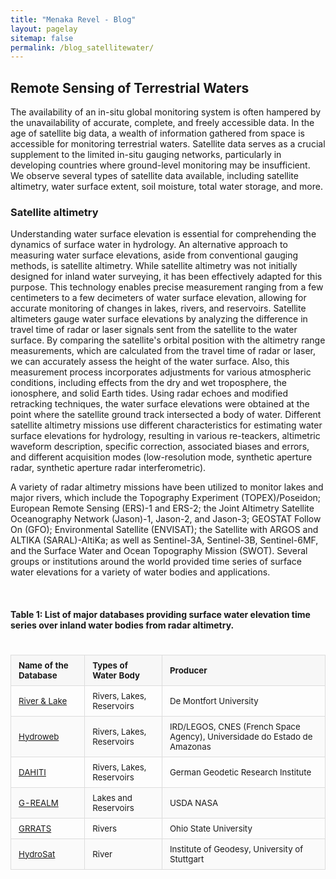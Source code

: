```yaml
---
title: "Menaka Revel - Blog"
layout: pagelay
sitemap: false
permalink: /blog_satellitewater/
---
```


## Remote Sensing of Terrestrial Waters
The availability of an in-situ global monitoring system is often hampered by the unavailability of accurate, complete, and freely accessible data. In the age of satellite big data, a wealth of information gathered from space is accessible for monitoring terrestrial waters. Satellite data serves as a crucial supplement to the limited in-situ gauging networks, particularly in developing countries where ground-level monitoring may be insufficient. We observe several types of satellite data available, including satellite altimetry, water surface extent, soil moisture, total water storage, and more.

### Satellite altimetry
Understanding water surface elevation is essential for comprehending the dynamics of surface water in hydrology. An alternative approach to measuring water surface elevations, aside from conventional gauging methods, is satellite altimetry. While satellite altimetry was not initially designed for inland water surveying, it has been effectively adapted for this purpose. This technology enables precise measurement ranging from a few centimeters to a few decimeters of water surface elevation, allowing for accurate monitoring of changes in lakes, rivers, and reservoirs. Satellite altimeters gauge water surface elevations by analyzing the difference in travel time of radar or laser signals sent from the satellite to the water surface. By comparing the satellite's orbital position with the altimetry range measurements, which are calculated from the travel time of radar or laser, we can accurately assess the height of the water surface. Also, this measurement process incorporates adjustments for various atmospheric conditions, including effects from the dry and wet troposphere, the ionosphere, and solid Earth tides. Using radar echoes and modified retracking techniques, the water surface elevations were obtained at the point where the satellite ground track intersected a body of water. Different satellite altimetry missions use different characteristics for estimating water surface elevations for hydrology, resulting in various re-teackers, altimetric waveform description, specific correction, associated biases and errors, and different acquisition modes (low-resolution mode, synthetic aperture radar, synthetic aperture radar interferometric).

A variety of radar altimetry missions have been utilized to monitor lakes and major rivers, which include the Topography Experiment (TOPEX)/Poseidon; European Remote Sensing (ERS)-1 and ERS-2; the Joint Altimetry Satellite Oceanography Network (Jason)-1, Jason-2, and Jason-3; GEOSTAT Follow On (GFO); Environmental Satellite (ENVISAT); the Satellite with ARGOS and ALTIKA (SARAL)-AltiKa; as well as Sentinel-3A, Sentinel-3B, Sentinel-6MF, and the Surface Water and Ocean Topography Mission (SWOT). Several groups or institutions around the world provided time series of surface water elevations for a variety of water bodies and applications.

<br>

#### Table 1: List of major databases providing surface water elevation time series over inland water bodies from radar altimetry.
<div style="overflow-x:auto;"> <table style="width:100%; border-collapse:collapse; margin:1.5em 0; font-size:0.95em;"> <thead style="background-color:#f7f7f7; font-weight:600;"> <tr> <th style="border:1px solid #ddd; padding:8px 12px; text-align:left;">Name of the Database</th> <th style="border:1px solid #ddd; padding:8px 12px; text-align:left;">Types of Water Body</th> <th style="border:1px solid #ddd; padding:8px 12px; text-align:left;">Producer</th> </tr> </thead> <tbody> <tr> <td style="border:1px solid #ddd; padding:8px 12px;"><a href="https://altimetry.esa.int/riverlake/shared/main.html" target="_blank">River &amp; Lake</a></td> <td style="border:1px solid #ddd; padding:8px 12px;">Rivers, Lakes, Reservoirs</td> <td style="border:1px solid #ddd; padding:8px 12px;">De Montfort University</td> </tr> <tr style="background-color:#fafafa;"> <td style="border:1px solid #ddd; padding:8px 12px;"><a href="https://hydroweb.next.theia-land.fr/" target="_blank">Hydroweb</a></td> <td style="border:1px solid #ddd; padding:8px 12px;">Rivers, Lakes, Reservoirs</td> <td style="border:1px solid #ddd; padding:8px 12px;">IRD/LEGOS, CNES (French Space Agency), Universidade do Estado de Amazonas</td> </tr> <tr> <td style="border:1px solid #ddd; padding:8px 12px;"><a href="https://dahiti.dgfi.tum.de/en/" target="_blank">DAHITI</a></td> <td style="border:1px solid #ddd; padding:8px 12px;">Rivers, Lakes, Reservoirs</td> <td style="border:1px solid #ddd; padding:8px 12px;">German Geodetic Research Institute</td> </tr> <tr style="background-color:#fafafa;"> <td style="border:1px solid #ddd; padding:8px 12px;"><a href="https://ipad.fas.usda.gov/cropexplorer/global_reservoir/" target="_blank">G-REALM</a></td> <td style="border:1px solid #ddd; padding:8px 12px;">Lakes and Reservoirs</td> <td style="border:1px solid #ddd; padding:8px 12px;">USDA NASA</td> </tr> <tr> <td style="border:1px solid #ddd; padding:8px 12px;"><a href="http://research.bpcrc.osu.edu/grrats" target="_blank">GRRATS</a></td> <td style="border:1px solid #ddd; padding:8px 12px;">Rivers</td> <td style="border:1px solid #ddd; padding:8px 12px;">Ohio State University</td> </tr> <tr style="background-color:#fafafa;"> <td style="border:1px solid #ddd; padding:8px 12px;"><a href="https://hydrosat.gis.uni-stuttgart.de/php/index.php" target="_blank">HydroSat</a></td> <td style="border:1px solid #ddd; padding:8px 12px;">River</td> <td style="border:1px solid #ddd; padding:8px 12px;">Institute of Geodesy, University of Stuttgart</td> </tr> </tbody> </table> </div>

